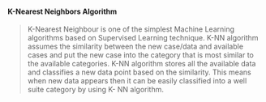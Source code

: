 #### K-Nearest Neighbors Algorithm

> K-Nearest Neighbour is one of the simplest Machine Learning algorithms based on Supervised Learning technique.
> K-NN algorithm assumes the similarity between the new case/data and available cases and put the new case into the category that is most similar to the available categories.
> K-NN algorithm stores all the available data and classifies a new data point based on the similarity. This means when new data appears then it can be easily classified into a well suite category by using K- NN algorithm.
